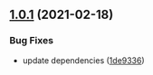 ## [1.0.1](https://github.com/valverdealbo/validation-middlewares/compare/v1.0.0...v1.0.1) (2021-02-18)


### Bug Fixes

* update dependencies ([1de9336](https://github.com/valverdealbo/validation-middlewares/commit/1de9336848f215ae6816aa5fb35bb6ed2b4ed7ca))
